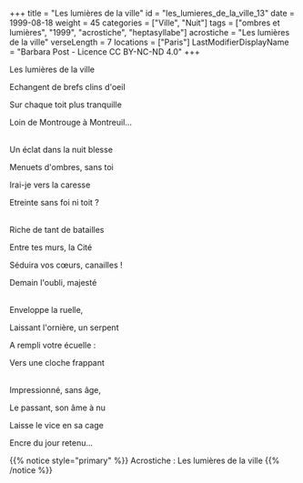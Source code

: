 +++
title = "Les lumières de la ville"
id = "les_lumieres_de_la_ville_13"
date = 1999-08-18
weight = 45
categories = ["Ville", "Nuit"]
tags = ["ombres et lumières", "1999", "acrostiche", "heptasyllabe"]
acrostiche = "Les lumières de la ville"
verseLength = 7
locations = ["Paris"]
LastModifierDisplayName = "Barbara Post - Licence CC BY-NC-ND 4.0"
+++

Les lumières de la ville

Echangent de brefs clins d'oeil

Sur chaque toit plus tranquille

Loin de Montrouge à Montreuil...

 \
Un éclat dans la nuit blesse

Menuets d'ombres, sans toi

Irai-je vers la caresse

Etreinte sans foi ni toit ?

 \
Riche de tant de batailles

Entre tes murs, la Cité

Séduira vos cœurs, canailles !

Demain l'oubli, majesté

 \
Enveloppe la ruelle,

Laissant l'ornière, un serpent

A rempli votre écuelle :

Vers une cloche frappant

 \
Impressionné, sans âge,

Le passant, son âme à nu

Laisse le vice en sa cage

Encre du jour retenu...

{{% notice style="primary" %}}
Acrostiche : Les lumières de la ville
{{% /notice %}}
